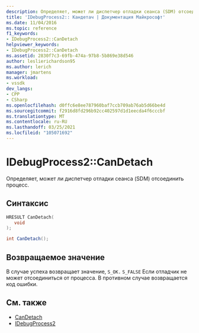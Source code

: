 ```yaml
---
description: Определяет, может ли диспетчер отладки сеанса (SDM) отсоединить процесс.
title: 'IDebugProcess2:: Кандетач | Документация Майкрософт'
ms.date: 11/04/2016
ms.topic: reference
f1_keywords:
- IDebugProcess2::CanDetach
helpviewer_keywords:
- IDebugProcess2::CanDetach
ms.assetid: 2830f7c3-69fb-474a-97b8-5b869e38d546
author: leslierichardson95
ms.author: lerich
manager: jmartens
ms.workload:
- vssdk
dev_langs:
- CPP
- CSharp
ms.openlocfilehash: d0ffc6e8ee787960baf7ccb709ab76ab5d66be4d
ms.sourcegitcommit: f2916d8fd296b92cc402597d1d1eecda4f6cccbf
ms.translationtype: MT
ms.contentlocale: ru-RU
ms.lasthandoff: 03/25/2021
ms.locfileid: "105071692"
---
```

# <a name="idebugprocess2candetach"></a>IDebugProcess2::CanDetach
Определяет, может ли диспетчер отладки сеанса (SDM) отсоединить процесс.

## <a name="syntax"></a>Синтаксис

```cpp
HRESULT CanDetach(
   void
);
```

```csharp
int CanDetach();
```

## <a name="return-value"></a>Возвращаемое значение
 В случае успеха возвращает значение, `S_OK.` `S_FALSE` Если отладчик не может отсоединиться от процесса. В противном случае возвращается код ошибки.

## <a name="see-also"></a>См. также
- [CanDetach](../../../extensibility/debugger/reference/idebugprogram2-candetach.md)
- [IDebugProcess2](../../../extensibility/debugger/reference/idebugprocess2.md)
